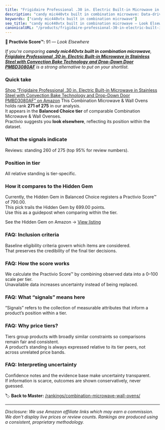 ```yaml
---
title: "Frigidaire Professional .30 in. Electric Built-in Microwave in Stainless Steel with Convection Bake Technology and Drop-Down Door PMBD3080AF"
description: "candy mic440vtx built in combination microwave: Data-driven ranking using the Practivio Score™. Positioned by quality, value, demand, findability, momentum."
keywords: ["candy mic440vtx built in combination microwave"]
seo_title: "candy mic440vtx built in combination microwave — Look Elsewhere (2025)"
canonicalURL: "/products/frigidaire-professional-30-in-electric-built-in-microwave-in-stainless-steel-with-convection-bake-technology-and-drop-down-door-pmbd3080af-B0CNL9HTPZ/"
---
```


**🚫 Practivio Score™:** 91 — _Look Elsewhere_


*If you're comparing **candy mic440vtx built in combination microwave**, **[Frigidaire Professional .30 in. Electric Built-in Microwave in Stainless Steel with Convection Bake Technology and Drop-Down Door PMBD3080AF](https://www.amazon.com/dp/B0CNL9HTPZ?tag=practivio-20)** is a strong alternative to put on your shortlist.*
### Quick take
[Shop “Frigidaire Professional .30 in. Electric Built-in Microwave in Stainless Steel with Convection Bake Technology and Drop-Down Door PMBD3080AF” on Amazon](https://www.amazon.com/dp/B0CNL9HTPZ?tag=practivio-20)
This Combination Microwave & Wall Ovens holds rank **271 of 275** in our analysis.  
It appears in the **Balanced Choice tier** of comparable Combination Microwave & Wall Ovenses.  
Practivio suggests you **look elsewhere**, reflecting its position within the dataset.

### What the signals indicate
Reviews: standing 260 of 275 (top 95% for review numbers).  

### Position in tier
All relative standing is tier-specific.

### How it compares to the Hidden Gem
Currently, the Hidden Gem in Balanced Choice registers a Practivio Score™ of 790.00.  
This pick trails the Hidden Gem by 699.00 points.  
Use this as a guidepost when comparing within the tier.  

See the Hidden Gem on Amazon → [View listing](https://www.amazon.com/dp/B07JYNPTX3?tag=practivio-20)

### FAQ: Inclusion criteria
Baseline eligibility criteria govern which items are considered.  
That preserves the credibility of the final tier decisions.

### FAQ: How the score works
We calculate the Practivio Score™ by combining observed data into a 0–100 scale per tier.  
Unavailable data increases uncertainty instead of being replaced.

### FAQ: What “signals” means here
“Signals” refers to the collection of measurable attributes that inform a product’s position within a tier.

### FAQ: Why price tiers?
Tiers group products with broadly similar constraints so comparisons remain fair and consistent.  
A product’s standing is always expressed relative to its tier peers, not across unrelated price bands.

### FAQ: Interpreting uncertainty
Confidence notes and the evidence base make uncertainty transparent.  
If information is scarce, outcomes are shown conservatively, never guessed.


🏷️ **Back to Master:** [/rankings/combination-microwave-wall-ovens/](/rankings/combination-microwave-wall-ovens/)

---
_Disclosure: We use Amazon affiliate links which may earn a commission. We don’t display live prices or review counts. Rankings are produced using a consistent, proprietary methodology._
